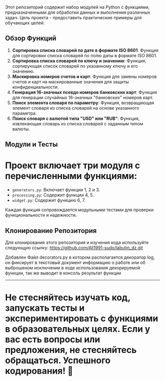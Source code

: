 Этот репозиторий содержит набор модулей на Python с функциями, предназначенными для обработки данных и выполнения различных задач. Цель проекта - предоставить практические примеры для обучающих целей.

## Обзор Функций

1. **Сортировка списка словарей по дате в формате ISO 8601**: Функция для сортировки списка словарей по полю даты в формате ISO 8601.
2. **Сортировка списка словарей по ключу и значению**: Функция, сортирующая список словарей по указанному ключу и его значению.
3. **Маскировка номеров счетов и карт**: Функция для замены номеров счетов и карт на маскированные значения для защиты конфиденциальности.
4. **Генерация 16-значных псевдо номеров банковских карт**: Функция для генерации случайных 16-значных "банковских" номеров карт.
5. **Поиск элемента словаря по параметру**: Функция, возвращающая элемент словаря из списка словарей на основе указанного параметра.
6. **Поиск словаря с валютой типа "USD" или "RUB"**: Функция, извлекающая словарь из списка словарей с заданным типом валюты.

## Модули и Тесты

# Проект включает три модуля с перечисленными функциями:

- `generators.py`: Включает функции 1, 2 и 3.
- `processing.py`: Содержит функции 4, 5.
- `widget.py`: Содержит функцию 6, 7.

Каждая функция сопровождается модульными тестами для проверки функциональности и надежности.

## Клонирование Репозитория

Для клонирования этого репозитория и изучения кода используйте следующую ссылку:
https://github.com/All1991-sudo/labutin_dz.git

Добавлен Файл decorators.py в котором располагается декоратор log, он фиксирует в текстовый документ информацию о работе или об выброшеном исключении в ходе использования декорируемой функции, так же выводит в консоль результат функции 

---

# Не стесняйтесь изучать код, запускать тесты и экспериментировать с функциями в образовательных целях. Если у вас есть вопросы или предложения, не стесняйтесь обращаться. Успешного кодирования! 🚀
